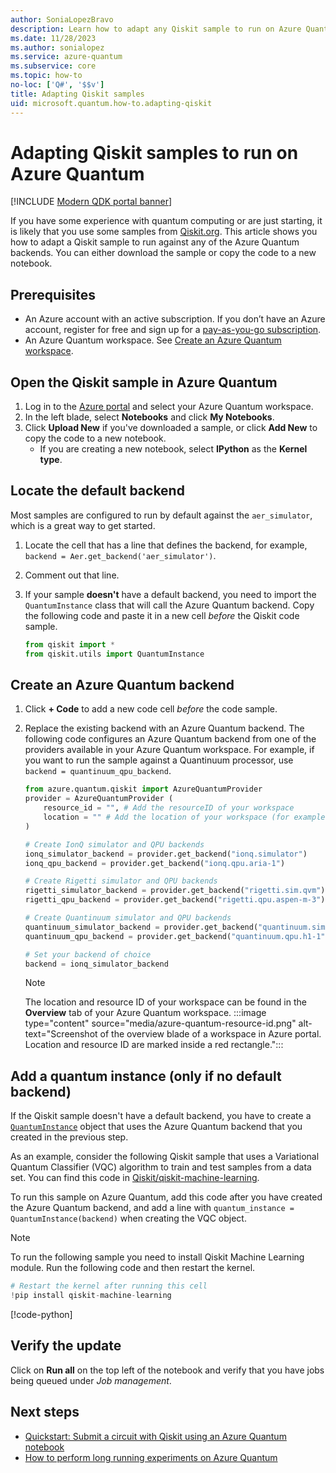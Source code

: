 ```yaml
---
author: SoniaLopezBravo
description: Learn how to adapt any Qiskit sample to run on Azure Quantum service. 
ms.date: 11/28/2023
ms.author: sonialopez
ms.service: azure-quantum
ms.subservice: core
ms.topic: how-to
no-loc: ['Q#', '$$v']
title: Adapting Qiskit samples
uid: microsoft.quantum.how-to.adapting-qiskit
---
```


# Adapting Qiskit samples to run on Azure Quantum

[!INCLUDE [Modern QDK portal banner](includes/new-qdk-portal-support.md)]

If you have some experience with quantum computing or are just starting, it is likely that you use some samples from [Qiskit.org](https://qiskit.org/). This article shows you how to adapt a Qiskit sample to run against any of the Azure Quantum backends. You can either download the sample or copy the code to a new notebook. 

## Prerequisites

- An Azure account with an active subscription. If you don’t have an Azure account, register for free and sign up for a [pay-as-you-go subscription](https://azure.microsoft.com/pricing/purchase-options/pay-as-you-go).
- An Azure Quantum workspace. See [Create an Azure Quantum workspace](xref:microsoft.quantum.how-to.workspace).

## Open the Qiskit sample in Azure Quantum

1. Log in to the [Azure portal](https://portal.azure.com/) and select your Azure Quantum workspace.
1. In the left blade, select **Notebooks** and click **My Notebooks**.
1. Click **Upload New** if you've downloaded a sample, or click **Add New** to copy the code to a new notebook.
    - If you are creating a new notebook, select **IPython** as the **Kernel type**.

## Locate the default backend

Most samples are configured to run by default against the `aer_simulator`, which is a great way to get started. 

1. Locate the cell that has a line that defines the backend, for example, `backend = Aer.get_backend('aer_simulator')`.
1. Comment out that line.
1. If your sample **doesn't** have a default backend, you need to import the `QuantumInstance` class that will call the Azure Quantum backend. Copy the following code and paste it in a new cell *before* the Qiskit code sample. 

    ```python
    from qiskit import *
    from qiskit.utils import QuantumInstance
    ```

## Create an Azure Quantum backend

1. Click **+ Code** to add a new code cell *before* the code sample.
1. Replace the existing backend with an Azure Quantum backend. The following code configures an Azure Quantum backend from one of the providers available in your Azure Quantum workspace. For example, if you want to run the sample against a Quantinuum processor, use `backend = quantinuum_qpu_backend`. 

    ```python
    from azure.quantum.qiskit import AzureQuantumProvider
    provider = AzureQuantumProvider (
        resource_id = "", # Add the resourceID of your workspace
        location = "" # Add the location of your workspace (for example "westus")
    )

    # Create IonQ simulator and QPU backends
    ionq_simulator_backend = provider.get_backend("ionq.simulator")
    ionq_qpu_backend = provider.get_backend("ionq.qpu.aria-1")

    # Create Rigetti simulator and QPU backends
    rigetti_simulator_backend = provider.get_backend("rigetti.sim.qvm")
    rigetti_qpu_backend = provider.get_backend("rigetti.qpu.aspen-m-3")

    # Create Quantinuum simulator and QPU backends
    quantinuum_simulator_backend = provider.get_backend("quantinuum.sim.h1-1e")
    quantinuum_qpu_backend = provider.get_backend("quantinuum.qpu.h1-1")

    # Set your backend of choice
    backend = ionq_simulator_backend
    ```

    > [!NOTE]
    > The location and resource ID of your workspace can be found in the **Overview** tab of your Azure Quantum workspace. 
    >  :::image type="content" source="media/azure-quantum-resource-id.png" alt-text="Screenshot of the overview blade of a workspace in Azure portal. Location and resource ID are marked inside a red rectangle.":::

## Add a quantum instance (only if no default backend)

If the Qiskit sample doesn't have a default backend, you have to create a [`QuantumInstance`](https://qiskit.org/documentation/stubs/qiskit.utils.QuantumInstance.html) object that uses the Azure Quantum backend that you created in the previous step.

As an example, consider the following Qiskit sample that uses a Variational Quantum Classifier (VQC) algorithm to train and test samples from a data set. You can find this code in [Qiskit/qiskit-machine-learning](https://github.com/Qiskit/qiskit-machine-learning#creating-your-first-machine-learning-programming-experiment-in-qiskit). 

To run this sample on Azure Quantum, add this code after you have created the Azure Quantum backend, and add a line with `quantum_instance = QuantumInstance(backend)` when creating the VQC object.

> [!NOTE]
> To run the following sample you need to install Qiskit Machine Learning module. Run the following code and then restart the kernel.
> 
> ```python
> # Restart the kernel after running this cell
> !pip install qiskit-machine-learning
> ```

[!code-python[](includes/qiskit-qml-sample.py?highlight=28)]

## Verify the update

Click on **Run all** on the top left of the notebook and verify that you have jobs being queued under *Job management*.

## Next steps

- [Quickstart: Submit a circuit with Qiskit using an Azure Quantum notebook](xref:microsoft.quantum.quickstarts.computing.qiskit.portal)
- [How to perform long running experiments on Azure Quantum](xref:microsoft.quantum.long-running-experiments)
